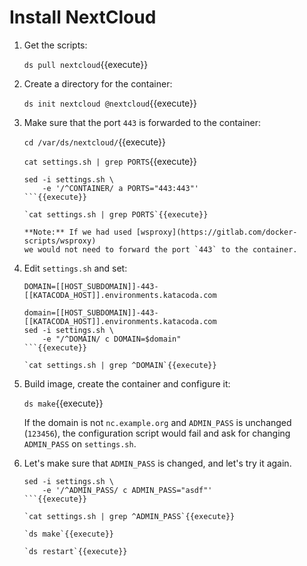 # Install NextCloud

1. Get the scripts:

   `ds pull nextcloud`{{execute}}

2. Create a directory for the container:

   `ds init nextcloud @nextcloud`{{execute}}
   
3. Make sure that the port `443` is forwarded to the container:

   `cd /var/ds/nextcloud/`{{execute}}
   
   `cat settings.sh | grep PORTS`{{execute}}
   
   ```
   sed -i settings.sh \
       -e '/^CONTAINER/ a PORTS="443:443"'
   ```{{execute}}
   
   `cat settings.sh | grep PORTS`{{execute}}
   
   **Note:** If we had used [wsproxy](https://gitlab.com/docker-scripts/wsproxy)
   we would not need to forward the port `443` to the container.

4. Edit `settings.sh` and set:

   `DOMAIN=[[HOST_SUBDOMAIN]]-443-[[KATACODA_HOST]].environments.katacoda.com`
   
   ```
   domain=[[HOST_SUBDOMAIN]]-443-[[KATACODA_HOST]].environments.katacoda.com
   sed -i settings.sh \
       -e "/^DOMAIN/ c DOMAIN=$domain"
   ```{{execute}}

   `cat settings.sh | grep ^DOMAIN`{{execute}}

5. Build image, create the container and configure it:

   `ds make`{{execute}}

   If the domain is not `nc.example.org` and `ADMIN_PASS` is unchanged
   (`123456`), the configuration script would fail and ask for changing
   `ADMIN_PASS` on `settings.sh`.

6. Let's make sure that `ADMIN_PASS` is changed, and let's try it again.

   ```
   sed -i settings.sh \
       -e '/^ADMIN_PASS/ c ADMIN_PASS="asdf"'
   ```{{execute}}
   
   `cat settings.sh | grep ^ADMIN_PASS`{{execute}}
   
   `ds make`{{execute}}

   `ds restart`{{execute}}
